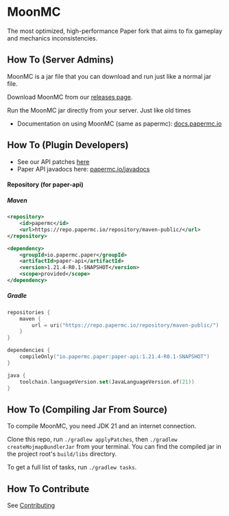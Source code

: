 MoonMC
===========

The most optimized, high-performance Paper fork that aims to fix gameplay and mechanics inconsistencies.

How To (Server Admins)
------
MoonMC is a jar file that you can download and run just like a normal jar file.

Download MoonMC from our [releases page](https://github.com/JTDMedia/MoonMC/releases).

Run the MoonMC jar directly from your server. Just like old times

* Documentation on using MoonMC (same as papermc): [docs.papermc.io](https://docs.papermc.io)
  
How To (Plugin Developers)
------
* See our API patches [here](patches/api)
* Paper API javadocs here: [papermc.io/javadocs](https://papermc.io/javadocs/)
#### Repository (for paper-api)
##### Maven

```xml
<repository>
    <id>papermc</id>
    <url>https://repo.papermc.io/repository/maven-public/</url>
</repository>
```

```xml
<dependency>
    <groupId>io.papermc.paper</groupId>
    <artifactId>paper-api</artifactId>
    <version>1.21.4-R0.1-SNAPSHOT</version>
    <scope>provided</scope>
</dependency>
```
##### Gradle
```kotlin
repositories {
    maven {
        url = uri("https://repo.papermc.io/repository/maven-public/")
    }
}

dependencies {
    compileOnly("io.papermc.paper:paper-api:1.21.4-R0.1-SNAPSHOT")
}

java {
    toolchain.languageVersion.set(JavaLanguageVersion.of(21))
}
```

How To (Compiling Jar From Source)
------
To compile MoonMC, you need JDK 21 and an internet connection.

Clone this repo, run `./gradlew applyPatches`, then `./gradlew createMojmapBundlerJar` from your terminal. You can find the compiled jar in the project root's `build/libs` directory.

To get a full list of tasks, run `./gradlew tasks`.

How To Contribute
------
See [Contributing](CONTRIBUTING.md)
